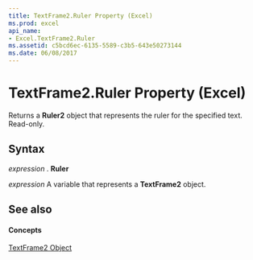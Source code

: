 ```yaml
---
title: TextFrame2.Ruler Property (Excel)
ms.prod: excel
api_name:
- Excel.TextFrame2.Ruler
ms.assetid: c5bcd6ec-6135-5589-c3b5-643e50273144
ms.date: 06/08/2017
---
```



# TextFrame2.Ruler Property (Excel)

Returns a  **Ruler2** object that represents the ruler for the specified text. Read-only.


## Syntax

 _expression_ . **Ruler**

 _expression_ A variable that represents a **TextFrame2** object.


## See also


#### Concepts


[TextFrame2 Object](Excel.TextFrame2.md)

